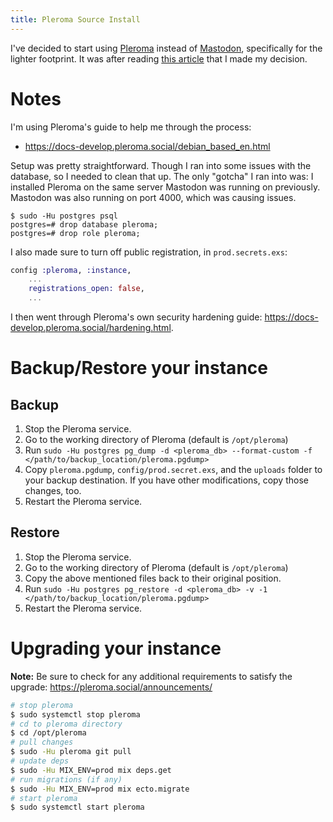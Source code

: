 ```yaml
---
title: Pleroma Source Install
---
```


I've decided to start using [Pleroma](https://pleroma.social/) instead of [Mastodon](https://joinmastodon.org/), specifically for the lighter footprint. It was after reading [this article](https://blog.soykaf.com/post/what-is-pleroma/) that I made my decision. 

# Notes

I'm using Pleroma's guide to help me through the process:
* <https://docs-develop.pleroma.social/debian_based_en.html>

Setup was pretty straightforward. Though I ran into some issues with the database, so I needed to clean that up. The only "gotcha" I ran into was: I installed Pleroma on the same server Mastodon was running on previously. Mastodon was also running on port 4000, which was causing issues.

```
$ sudo -Hu postgres psql
postgres=# drop database pleroma;
postgres=# drop role pleroma;
```

I also made sure to turn off public registration, in `prod.secrets.exs`:

```elixir
config :pleroma, :instance,
    ...
    registrations_open: false,
    ...
```

I then went through Pleroma's own security hardening guide: <https://docs-develop.pleroma.social/hardening.html>.

# Backup/Restore your instance

## Backup

1. Stop the Pleroma service.
2. Go to the working directory of Pleroma (default is `/opt/pleroma`)
3. Run `sudo -Hu postgres pg_dump -d <pleroma_db> --format-custom -f </path/to/backup_location/pleroma.pgdump>`
4. Copy `pleroma.pgdump`, `config/prod.secret.exs`, and the `uploads` folder to your backup destination. If you have other modifications, copy those changes, too.
5. Restart the Pleroma service.

## Restore

1. Stop the Pleroma service.
2. Go to the working directory of Pleroma (default is `/opt/pleroma`)
3. Copy the above mentioned files back to their original position. 
4. Run `sudo -Hu postgres pg_restore -d <pleroma_db> -v -1 </path/to/backup_location/pleroma.pgdump>`
5. Restart the Pleroma service.

# Upgrading your instance

**Note:** Be sure to check for any additional requirements to satisfy
the upgrade: <https://pleroma.social/announcements/>

```bash
# stop pleroma
$ sudo systemctl stop pleroma
# cd to pleroma directory
$ cd /opt/pleroma
# pull changes
$ sudo -Hu pleroma git pull
# update deps
$ sudo -Hu MIX_ENV=prod mix deps.get
# run migrations (if any)
$ sudo -Hu MIX_ENV=prod mix ecto.migrate
# start pleroma
$ sudo systemctl start pleroma
```
